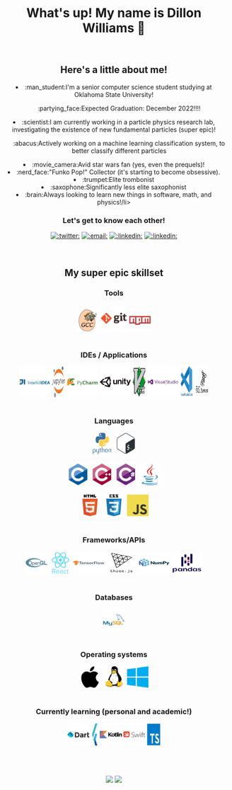 <div align="center">
<h1>What's up! My name is Dillon Williams 👋</h1>
  <br />
  <h2> Here's a little about me! </h3>
  <u1>
    <li>:man_student:I'm a senior computer science student studying at Oklahoma State University!</li>
    <ul>:partying_face:Expected Graduation: December 2022!!!!</ul>
    <li>:scientist:I am currently working in a particle physics research lab, investigating the existence of new fundamental particles (super epic)!</li>
    <ul>:abacus:Actively working on a machine learning classification system, to better classify different particles</ul>
    <li>:movie_camera:Avid star wars fan (yes, even the prequels)!</li>
    <li>:nerd_face:"Funko Pop!" Collector (it's starting to become obsessive).</li>
    <li>:trumpet:Elite trombonist</li>
    <li>:saxophone:Significantly less elite saxophonist</li> 
    <li>:brain:Always looking to learn new things in software, math, and physics!/li>
  </ul>
    
  <h3>Let's get to know each other!</h3>
  <a href="https://twitter.com/itsssdillon"><img src="https://img.shields.io/badge/itsssdillon-twitter-blue?logo=twitter" alt=":twitter:"/></a>
  <a href="mailto:dilwill@ostatemail.okstate.edu"><img src="https://img.shields.io/badge/Dillon%20Williams-Email-important?logo=Minutemailer" alt=":email:"/></a>
  <a href="https://www.linkedin.com/in/dillon-williams-273000220/"><img src="https://img.shields.io/badge/My-Linkedin-informational?logo=linkedin" alt=":linkedin:"/></a>
  <a href="http://github.com/DillonRmD/"><img src="https://img.shields.io/badge/DillonRmD-github-black?logo=github" alt=":linkedin:"/></a>
</div>

<br />
<br />

<div align="center">
  <h2>My super epic skillset</h2>
  
  <h3>Tools</h3>
  <img width=50 height=50 src="https://raw.githubusercontent.com/devicons/devicon/2ae2a900d2f041da66e950e4d48052658d850630/icons/gcc/gcc-original.svg" alt="gcc"/>
  <img width=60 height=60 src="https://raw.githubusercontent.com/devicons/devicon/2ae2a900d2f041da66e950e4d48052658d850630/icons/git/git-original-wordmark.svg" alt="git"/>
  <img width=50 height=50 src="https://raw.githubusercontent.com/devicons/devicon/2ae2a900d2f041da66e950e4d48052658d850630/icons/npm/npm-original-wordmark.svg" alt="npm"/>
  
  <br />
  <br />
  
  <h3>IDEs / Applications</h3>
  <img width=70 height=70 src="https://raw.githubusercontent.com/devicons/devicon/2ae2a900d2f041da66e950e4d48052658d850630/icons/intellij/intellij-original-wordmark.svg" alt="intellij"/>
  <img width=30 height=70 src="https://raw.githubusercontent.com/devicons/devicon/2ae2a900d2f041da66e950e4d48052658d850630/icons/jupyter/jupyter-original-wordmark.svg" alt="jupyter"/>
  <img width=70 height=70 src="https://raw.githubusercontent.com/devicons/devicon/2ae2a900d2f041da66e950e4d48052658d850630/icons/pycharm/pycharm-original-wordmark.svg" alt="pycharm"/>
  <img width=70 height=70 src="https://raw.githubusercontent.com/devicons/devicon/2ae2a900d2f041da66e950e4d48052658d850630/icons/unity/unity-original-wordmark.svg" alt="unity"/>
  <img width=30 height=70 src="https://raw.githubusercontent.com/devicons/devicon/2ae2a900d2f041da66e950e4d48052658d850630/icons/vim/vim-original.svg" alt="vim"/>
  <img width=70 height=70 src="https://raw.githubusercontent.com/devicons/devicon/2ae2a900d2f041da66e950e4d48052658d850630/icons/visualstudio/visualstudio-plain-wordmark.svg" alt="visualstudio"/>
  <img width=30 height=70 src="https://raw.githubusercontent.com/devicons/devicon/2ae2a900d2f041da66e950e4d48052658d850630/icons/vscode/vscode-original-wordmark.svg" alt="vscode"/>
  <img width=30 height=70 src="https://github.com/devicons/devicon/blob/master/icons/microsoftsqlserver/microsoftsqlserver-plain-wordmark.svg" alt="microsoftsqlserver"/>
  
  <br />
  <br />
  
  <h3>Languages</h3>
  
  <img width=50 height=50 src="https://raw.githubusercontent.com/devicons/devicon/2ae2a900d2f041da66e950e4d48052658d850630/icons/python/python-original-wordmark.svg" alt="python"/>
  <img width=50 height=50 src="https://raw.githubusercontent.com/devicons/devicon/2ae2a900d2f041da66e950e4d48052658d850630/icons/bash/bash-original.svg" alt="bash"/>
  
  <br />
  <br />
  
  <img width=50 height=50 src="https://raw.githubusercontent.com/devicons/devicon/2ae2a900d2f041da66e950e4d48052658d850630/icons/c/c-original.svg" alt="C"/>
  <img width=50 height=50 src="https://raw.githubusercontent.com/devicons/devicon/2ae2a900d2f041da66e950e4d48052658d850630/icons/cplusplus/cplusplus-original.svg" alt="C++"/>
  <img width=50 height=50 src="https://raw.githubusercontent.com/devicons/devicon/2ae2a900d2f041da66e950e4d48052658d850630/icons/csharp/csharp-original.svg" alt="C#"/>
  <img width=50 height=50 src="https://raw.githubusercontent.com/devicons/devicon/2ae2a900d2f041da66e950e4d48052658d850630/icons/java/java-original.svg" alt="java"/>
  
  <br />
  <br />
  
  <img width=50 height=50 src="https://raw.githubusercontent.com/devicons/devicon/2ae2a900d2f041da66e950e4d48052658d850630/icons/html5/html5-original-wordmark.svg" alt="html5"/>
  <img width=50 height=50 src="https://raw.githubusercontent.com/devicons/devicon/2ae2a900d2f041da66e950e4d48052658d850630/icons/css3/css3-original-wordmark.svg" alt="css3"/>
  <img width=50 height=50 src="https://raw.githubusercontent.com/devicons/devicon/2ae2a900d2f041da66e950e4d48052658d850630/icons/javascript/javascript-original.svg" alt="js"/>
  
  <br />
  <br />
  
  <h3>Frameworks/APIs</h3>
  <img width=50 height=50 src="https://raw.githubusercontent.com/devicons/devicon/2ae2a900d2f041da66e950e4d48052658d850630/icons/opengl/opengl-original.svg" alt="opengl"/>
  <img width=50 height=50 src="https://raw.githubusercontent.com/devicons/devicon/2ae2a900d2f041da66e950e4d48052658d850630/icons/react/react-original-wordmark.svg" alt="react"/>
  <img width=70 height=50 src="https://raw.githubusercontent.com/devicons/devicon/2ae2a900d2f041da66e950e4d48052658d850630/icons/tensorflow/tensorflow-original-wordmark.svg" alt="tensorflow"/>
  <img width=70 height=50 src="https://raw.githubusercontent.com/devicons/devicon/2ae2a900d2f041da66e950e4d48052658d850630/icons/threejs/threejs-original-wordmark.svg" alt="threejs"/>
  <img width=70 height=50 src="https://raw.githubusercontent.com/devicons/devicon/2ae2a900d2f041da66e950e4d48052658d850630/icons/numpy/numpy-original-wordmark.svg" alt="numpy"/>
  <img width=70 height=50 src="https://raw.githubusercontent.com/devicons/devicon/2ae2a900d2f041da66e950e4d48052658d850630/icons/pandas/pandas-original-wordmark.svg" alt="pandas"/>
  
  <br />
  <br />
  
  <h3>Databases</h3>
  <img width=50 height=50 src="https://raw.githubusercontent.com/devicons/devicon/2ae2a900d2f041da66e950e4d48052658d850630/icons/mysql/mysql-original-wordmark.svg" alt="mysql"/>
  
  <br />
  <br />
  
  <h3>Operating systems</h3>
  <img width=50 height=50 src="https://raw.githubusercontent.com/devicons/devicon/2ae2a900d2f041da66e950e4d48052658d850630/icons/apple/apple-original.svg" alt="apple-os" />
  <img width=50 height=50 src="https://raw.githubusercontent.com/devicons/devicon/2ae2a900d2f041da66e950e4d48052658d850630/icons/linux/linux-original.svg" alt="linux" />
  <img width=50 height=50 src="https://raw.githubusercontent.com/devicons/devicon/2ae2a900d2f041da66e950e4d48052658d850630/icons/windows8/windows8-original.svg" alt="windows" />
  <br />
  <br />
  
  <h3>Currently learning (personal and academic!)</h3>
  <img width=50 height=50 src="https://raw.githubusercontent.com/devicons/devicon/2ae2a900d2f041da66e950e4d48052658d850630/icons/dart/dart-original-wordmark.svg" alt="dart" />
  <img width=15 height=50 src="https://raw.githubusercontent.com/devicons/devicon/2ae2a900d2f041da66e950e4d48052658d850630/icons/flutter/flutter-original.svg" alt="flutter" />
  <img width=50 height=50 src="https://raw.githubusercontent.com/devicons/devicon/2ae2a900d2f041da66e950e4d48052658d850630/icons/kotlin/kotlin-original-wordmark.svg" alt="kotlin"/>
  <img width=50 height=50 src="https://raw.githubusercontent.com/devicons/devicon/2ae2a900d2f041da66e950e4d48052658d850630/icons/swift/swift-original-wordmark.svg" alt="swift" />
    <img width=30 height=50 src="https://raw.githubusercontent.com/devicons/devicon/2ae2a900d2f041da66e950e4d48052658d850630/icons/typescript/typescript-original.svg" alt="ts"/>

</div>

<br />
<br />
<br />

<div align="center">
<div style="display: flex; align-items: center; justify-content: center;">

[![](https://github-readme-stats.vercel.app/api?username=DillonRmD&show_icons=true&theme=tokyonight&hide_border=true&locale=en)](https://github.com/DillonRmD)
[![](https://github-readme-streak-stats.herokuapp.com/?user=DillonRmD&theme=tokyonight&hide_border=true)](https://github.com/DillonRmD)

</div>
</div>

